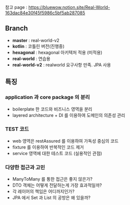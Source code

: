 참고 page : https://bluewow.notion.site/Real-World-163dac84e30f45f5986c5bf5ab287085

## Branch
- **master** : real-world-v2
- **kotlin** : 코틀린 버전(진행중)
- **hexagonal** : hexagonal 아키텍처 적용 (미적용)
- **real-world** : 연습용
- **real-world-v2** : realworld 요구사항 만족. JPA 사용

## 특징 
### application 과 core package 의 분리
- boilerplate 한 코드와 비즈니스 영역을 분리
- layered architecture + DI 를 이용하여 도메인의 의존성 관리

### TEST 코드
- web 영역은 restAssured 를 이용하여 가독성 중심의 코드
- fixture 를 이용하여 반복적인 코드 제거
- service 영역에 대한 테스트 코드 (실용적인 관점)

### 다양한 접근과 고민
- ManyToMany 를 통한 접근은 좋지 않은가?
- DTO 객체는 어떻게 전달하는게 가장 효과적일까?
- 각 레이어의 책임은 어디까지인가?
- JPA 에서 Set 과 List 의 공방은 왜 있을까?

